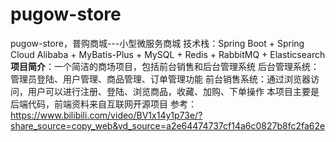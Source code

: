 # pugow-store
pugow-store，普购商城---小型微服务商城
技术栈：Spring Boot + Spring Cloud Alibaba + MyBatis-Plus +  MySQL + Redis + RabbitMQ + Elasticsearch
**项目简介**：一个简洁的商场项目，包括前台销售和后台管理系统
后台管理系统：管理员登陆、用户管理、商品管理、订单管理功能
前台销售系统：通过浏览器访问，用户可以进行注册、登陆、浏览商品，收藏、加购、下单操作
本项目主要是后端代码，前端资料来自互联网开源项目
参考： https://www.bilibili.com/video/BV1x14y1p73e/?share_source=copy_web&vd_source=a2e64474737cf14a6c0827b8fc2fa62e

